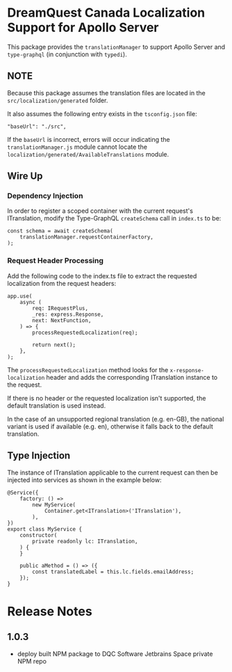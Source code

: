 # DreamQuest Canada Localization Support for Apollo Server

This package provides the `translationManager` to support Apollo Server and
`type-graphql` (in conjunction with `typedi`).

## NOTE

Because this package assumes the translation files are located in the `src/localization/generated`
folder.

It also assumes the following entry exists in the `tsconfig.json` file:

    "baseUrl": "./src",

If the `baseUrl` is incorrect, errors will occur indicating the `translationManager.js` module
cannot locate the `localization/generated/AvailableTranslations` module.

## Wire Up

### Dependency Injection

In order to register a scoped container with the current request's ITranslation,
modify the Type-GraphQL `createSchema` call in `index.ts` to be:

    const schema = await createSchema(
        translationManager.requestContainerFactory,
    );

### Request Header Processing

Add the following code to the index.ts file to extract the requested localization
from the request headers:

    app.use(
        async (
            req: IRequestPlus,
            _res: express.Response,
            next: NextFunction,
        ) => {
            processRequestedLocalization(req);

            return next();
        },
    );

The `processRequestedLocalization` method looks for the `x-response-localization` header
and adds the corresponding ITranslation instance to the request.

If there is no header or the requested localization isn't supported, the default translation
is used instead.

In the case of an unsupported regional translation (e.g. en-GB), the national variant is used
if available (e.g. en), otherwise it falls back to the default translation.

## Type Injection

The instance of ITranslation applicable to the current request can then be injected into
services as shown in the example below:

    @Service({
        factory: () =>
            new MyService(
                Container.get<ITranslation>('ITranslation'),
            ),
    })
    export class MyService {
        constructor(
            private readonly lc: ITranslation,
        ) {
        }

        public aMethod = () => ({
            const translatedLabel = this.lc.fields.emailAddress;
        });
    }

# Release Notes

## 1.0.3

- deploy built NPM package to DQC Software Jetbrains Space private NPM repo


